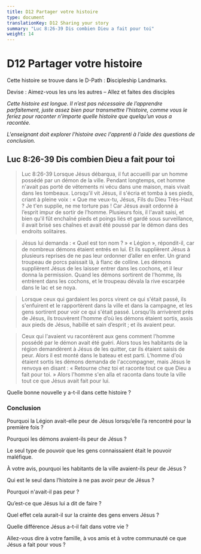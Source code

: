 ```yaml
---
title: D12 Partager votre histoire
type: document
translationKey: D12 Sharing your story
summary: "Luc 8:26-39 Dis combien Dieu a fait pour toi"
weight: 14
---
```

# D12 Partager votre histoire

Cette histoire se trouve dans le D-Path : **D**iscipleship Landmarks.

Devise : Aimez-vous les uns les autres – Allez et faites des disciples

*Cette histoire est longue. Il n’est pas nécessaire de l’apprendre parfaitement, juste assez bien pour transmettre l’histoire, comme vous le feriez pour raconter n’importe quelle histoire que quelqu’un vous a racontée.*

*L'enseignant doit explorer l'histoire avec l'apprenti à l'aide des questions de conclusion.*

## Luc 8:26-39 Dis combien Dieu a fait pour toi

>   Luc 8:26-39 Lorsque Jésus débarqua, il fut accueilli par un homme possédé par un démon de la ville. Pendant longtemps, cet homme n'avait pas porté de vêtements ni vécu dans une maison, mais vivait dans les tombeaux. Lorsqu'il vit Jésus, il s'écria et tomba à ses pieds, criant à pleine voix : « Que me veux-tu, Jésus, Fils du Dieu Très-Haut ? Je t'en supplie, ne me torture pas ! Car Jésus avait ordonné à l’esprit impur de sortir de l’homme. Plusieurs fois, il l'avait saisi, et bien qu'il fût enchaîné pieds et poings liés et gardé sous surveillance, il avait brisé ses chaînes et avait été poussé par le démon dans des endroits solitaires.

>   Jésus lui demanda : « Quel est ton nom ? » « Légion », répondit-il, car de nombreux démons étaient entrés en lui. Et ils supplièrent Jésus à plusieurs reprises de ne pas leur ordonner d’aller en enfer. Un grand troupeau de porcs paissait là, à flanc de colline. Les démons supplièrent Jésus de les laisser entrer dans les cochons, et il leur donna la permission. Quand les démons sortirent de l'homme, ils entrèrent dans les cochons, et le troupeau dévala la rive escarpée dans le lac et se noya.

>   Lorsque ceux qui gardaient les porcs virent ce qui s'était passé, ils s'enfuirent et le rapportèrent dans la ville et dans la campagne, et les gens sortirent pour voir ce qui s'était passé. Lorsqu’ils arrivèrent près de Jésus, ils trouvèrent l’homme d’où les démons étaient sortis, assis aux pieds de Jésus, habillé et sain d’esprit ; et ils avaient peur.

>   Ceux qui l'avaient vu racontèrent aux gens comment l'homme possédé par le démon avait été guéri. Alors tous les habitants de la région demandèrent à Jésus de les quitter, car ils étaient saisis de peur. Alors il est monté dans le bateau et est parti. L'homme d'où étaient sortis les démons demanda de l'accompagner, mais Jésus le renvoya en disant : « Retourne chez toi et raconte tout ce que Dieu a fait pour toi. » Alors l'homme s'en alla et raconta dans toute la ville tout ce que Jésus avait fait pour lui.

Quelle bonne nouvelle y a-t-il dans cette histoire ?

### Conclusion

Pourquoi la Légion avait-elle peur de Jésus lorsqu’elle l’a rencontré pour la première fois ?

Pourquoi les démons avaient-ils peur de Jésus ?

Le seul type de pouvoir que les gens connaissaient était le pouvoir maléfique.

À votre avis, pourquoi les habitants de la ville avaient-ils peur de Jésus ?

Qui est le seul dans l’histoire à ne pas avoir peur de Jésus ?

Pourquoi n'avait-il pas peur ?

Qu’est-ce que Jésus lui a dit de faire ?

Quel effet cela aurait-il sur la crainte des gens envers Jésus ?

Quelle différence Jésus a-t-il fait dans votre vie ?

Allez-vous dire à votre famille, à vos amis et à votre communauté ce que Jésus a fait pour vous ?

